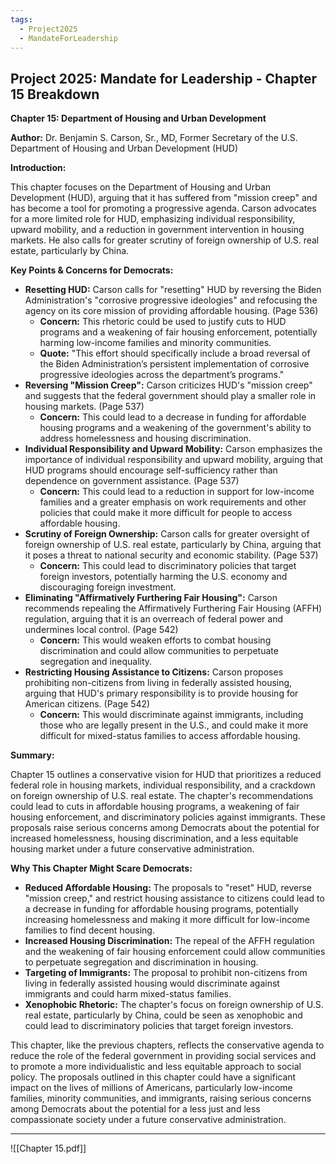 ```yaml
---
tags:
  - Project2025
  - MandateForLeadership
---
```

## Project 2025: Mandate for Leadership - Chapter 15 Breakdown

**Chapter 15: Department of Housing and Urban Development**

**Author:** Dr. Benjamin S. Carson, Sr., MD, Former Secretary of the U.S. Department of Housing and Urban Development (HUD)

**Introduction:**

This chapter focuses on the Department of Housing and Urban Development (HUD), arguing that it has suffered from "mission creep" and has become a tool for promoting a progressive agenda. Carson advocates for a more limited role for HUD, emphasizing individual responsibility, upward mobility, and a reduction in government intervention in housing markets. He also calls for greater scrutiny of foreign ownership of U.S. real estate, particularly by China.

**Key Points & Concerns for Democrats:**

* **Resetting HUD:** Carson calls for "resetting" HUD by reversing the Biden Administration's "corrosive progressive ideologies" and refocusing the agency on its core mission of providing affordable housing. (Page 536)
    * **Concern:** This rhetoric could be used to justify cuts to HUD programs and a weakening of fair housing enforcement, potentially harming low-income families and minority communities.
    * **Quote:** "This effort should specifically include a broad reversal of the Biden Administration’s persistent implementation of corrosive progressive ideologies across the department’s programs."
* **Reversing "Mission Creep":** Carson criticizes HUD's "mission creep" and suggests that the federal government should play a smaller role in housing markets. (Page 537)
    * **Concern:** This could lead to a decrease in funding for affordable housing programs and a weakening of the government's ability to address homelessness and housing discrimination.
* **Individual Responsibility and Upward Mobility:** Carson emphasizes the importance of individual responsibility and upward mobility, arguing that HUD programs should encourage self-sufficiency rather than dependence on government assistance. (Page 537)
    * **Concern:** This could lead to a reduction in support for low-income families and a greater emphasis on work requirements and other policies that could make it more difficult for people to access affordable housing.
* **Scrutiny of Foreign Ownership:** Carson calls for greater oversight of foreign ownership of U.S. real estate, particularly by China, arguing that it poses a threat to national security and economic stability. (Page 537)
    * **Concern:** This could lead to discriminatory policies that target foreign investors, potentially harming the U.S. economy and discouraging foreign investment.
* **Eliminating "Affirmatively Furthering Fair Housing":** Carson recommends repealing the Affirmatively Furthering Fair Housing (AFFH) regulation, arguing that it is an overreach of federal power and undermines local control. (Page 542)
    * **Concern:** This would weaken efforts to combat housing discrimination and could allow communities to perpetuate segregation and inequality.
* **Restricting Housing Assistance to Citizens:** Carson proposes prohibiting non-citizens from living in federally assisted housing, arguing that HUD's primary responsibility is to provide housing for American citizens. (Page 542)
    * **Concern:** This would discriminate against immigrants, including those who are legally present in the U.S., and could make it more difficult for mixed-status families to access affordable housing.

**Summary:**

Chapter 15 outlines a conservative vision for HUD that prioritizes a reduced federal role in housing markets, individual responsibility, and a crackdown on foreign ownership of U.S. real estate. The chapter's recommendations could lead to cuts in affordable housing programs, a weakening of fair housing enforcement, and discriminatory policies against immigrants. These proposals raise serious concerns among Democrats about the potential for increased homelessness, housing discrimination, and a less equitable housing market under a future conservative administration.

**Why This Chapter Might Scare Democrats:**

* **Reduced Affordable Housing:** The proposals to "reset" HUD, reverse "mission creep," and restrict housing assistance to citizens could lead to a decrease in funding for affordable housing programs, potentially increasing homelessness and making it more difficult for low-income families to find decent housing.
* **Increased Housing Discrimination:** The repeal of the AFFH regulation and the weakening of fair housing enforcement could allow communities to perpetuate segregation and discrimination in housing.
* **Targeting of Immigrants:** The proposal to prohibit non-citizens from living in federally assisted housing would discriminate against immigrants and could harm mixed-status families.
* **Xenophobic Rhetoric:** The chapter's focus on foreign ownership of U.S. real estate, particularly by China, could be seen as xenophobic and could lead to discriminatory policies that target foreign investors.

This chapter, like the previous chapters, reflects the conservative agenda to reduce the role of the federal government in providing social services and to promote a more individualistic and less equitable approach to social policy. The proposals outlined in this chapter could have a significant impact on the lives of millions of Americans, particularly low-income families, minority communities, and immigrants, raising serious concerns among Democrats about the potential for a less just and less compassionate society under a future conservative administration. 

----

![[Chapter 15.pdf]]